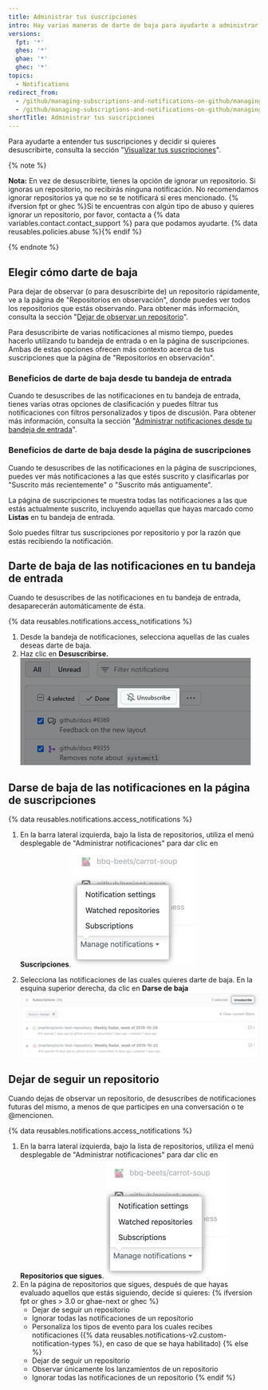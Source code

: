 ```yaml
---
title: Administrar tus suscripciones
intro: Hay varias maneras de darte de baja para ayudarte a administrar tus notificaciones de manera eficiente.
versions:
  fpt: '*'
  ghes: '*'
  ghae: '*'
  ghec: '*'
topics:
  - Notifications
redirect_from:
  - /github/managing-subscriptions-and-notifications-on-github/managing-your-subscriptions
  - /github/managing-subscriptions-and-notifications-on-github/managing-subscriptions-for-activity-on-github/managing-your-subscriptions
shortTitle: Administrar tus suscripciones
---
```


Para ayudarte a entender tus suscripciones y decidir si quieres desuscribirte, consulta la sección "[Visualizar tus suscripciones](/github/managing-subscriptions-and-notifications-on-github/viewing-your-subscriptions)".

{% note %}

**Nota:** En vez de desuscribirte, tienes la opción de ignorar un repositorio. Si ignoras un repositorio, no recibirás ninguna notificación. No recomendamos ignorar repositorios ya que no se te notificará si eres mencionado. {% ifversion fpt or ghec %}Si te encuentras con algún tipo de abuso y quieres ignorar un repositorio, por favor, contacta a {% data variables.contact.contact_support %} para que podamos ayudarte. {% data reusables.policies.abuse %}{% endif %}

{% endnote %}

## Elegir cómo darte de baja

Para dejar de observar (o para desuscribirte de) un repositorio rápidamente, ve a la página de "Repositorios en observación", donde puedes ver todos los repositorios que estás observando. Para obtener más información, consulta la sección "[Dejar de observar un repositorio](#unwatch-a-repository)".

Para desuscribirte de varias notificaciones al mismo tiempo, puedes hacerlo utilizando tu bandeja de entrada o en la página de suscripciones. Ambas de estas opciones ofrecen más contexto acerca de tus suscripciones que la página de "Repositorios en observación".

### Beneficios de darte de baja desde tu bandeja de entrada

Cuando te desuscribes de las notificaciones en tu bandeja de entrada, tienes varias otras opciones de clasificación y puedes filtrar tus notificaciones con filtros personalizados y tipos de discusión. Para obtener más información, consulta la sección "[Administrar notificaciones desde tu bandeja de entrada](/github/managing-subscriptions-and-notifications-on-github/managing-notifications-from-your-inbox)".

### Beneficios de darte de baja desde la página de suscripciones

Cuando te desuscribes de las notificaciones en la página de suscripciones, puedes ver más notificaciones a las que estés suscrito y clasificarlas por "Suscrito más recientemente" o "Suscrito más antiguamente".

La página de suscripciones te muestra todas las notificaciones a las que estás actualmente suscrito, incluyendo aquellas que hayas marcado como **Listas** en tu bandeja de entrada.

Solo puedes filtrar tus suscripciones por repositorio y por la razón que estás recibiendo la notificación.

## Darte de baja de las notificaciones en tu bandeja de entrada

Cuando te desuscribes de las notificaciones en tu bandeja de entrada, desaparecerán automáticamente de ésta.

{% data reusables.notifications.access_notifications %}
1. Desde la bandeja de notificaciones, selecciona aquellas de las cuales deseas darte de baja.
2. Haz clic en **Desuscribirse.** ![Opción para darse de baja de una bandeja principal](/assets/images/help/notifications-v2/unsubscribe-from-main-inbox.png)

## Darse de baja de las notificaciones en la página de suscripciones

{% data reusables.notifications.access_notifications %}
1. En la barra lateral izquierda, bajo la lista de repositorios, utiliza el menú desplegable de "Administrar notificaciones" para dar clic en **Suscripciones**. ![Opciones del menú desplegable de administrar notificaciones](/assets/images/help/notifications-v2/manage-notifications-options.png)

2. Selecciona las notificaciones de las cuales quieres darte de baja. En la esquina superior derecha, da clic en **Darse de baja** ![Página de suscripciones](/assets/images/help/notifications-v2/unsubscribe-from-subscriptions-page.png)

## Dejar de seguir un repositorio

Cuando dejas de observar un repositorio, de desuscribes de notificaciones futuras del mismo, a menos de que participes en una conversación o te @mencionen.

{% data reusables.notifications.access_notifications %}
1. En la barra lateral izquierda, bajo la lista de repositorios, utiliza el menú desplegable de "Administrar notificaciones" para dar clic en **Repositorios que sigues**. ![Opciones del menú desplegable de administrar notificaciones](/assets/images/help/notifications-v2/manage-notifications-options.png)
2. En la página de repositorios que sigues, después de que hayas evaluado aquellos que estás siguiendo, decide si quieres:
  {% ifversion fpt or ghes > 3.0 or ghae-next or ghec %}
    - Dejar de seguir un repositorio
    - Ignorar todas las notificaciones de un repositorio
    - Personaliza los tipos de evento para los cuales recibes notificaciones ({% data reusables.notifications-v2.custom-notification-types %}, en caso de que se haya habilitado)
  {% else %}
    - Dejar de seguir un repositorio
    - Observar únicamente los lanzamientos de un repositorio
    - Ignorar todas las notificaciones de un repositorio
  {% endif %}
